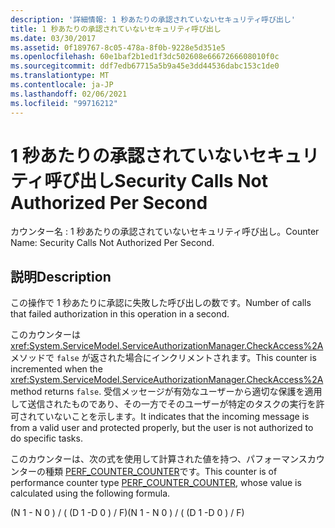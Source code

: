 ```yaml
---
description: '詳細情報: 1 秒あたりの承認されていないセキュリティ呼び出し'
title: 1 秒あたりの承認されていないセキュリティ呼び出し
ms.date: 03/30/2017
ms.assetid: 0f189767-8c05-478a-8f0b-9228e5d351e5
ms.openlocfilehash: 60e1baf2b1ed1f3dc502608e6667266608010f0c
ms.sourcegitcommit: ddf7edb67715a5b9a45e3dd44536dabc153c1de0
ms.translationtype: MT
ms.contentlocale: ja-JP
ms.lasthandoff: 02/06/2021
ms.locfileid: "99716212"
---
```

# <a name="security-calls-not-authorized-per-second"></a><span data-ttu-id="f1e35-103">1 秒あたりの承認されていないセキュリティ呼び出し</span><span class="sxs-lookup"><span data-stu-id="f1e35-103">Security Calls Not Authorized Per Second</span></span>

<span data-ttu-id="f1e35-104">カウンター名 : 1 秒あたりの承認されていないセキュリティ呼び出し。</span><span class="sxs-lookup"><span data-stu-id="f1e35-104">Counter Name: Security Calls Not Authorized Per Second.</span></span>  
  
## <a name="description"></a><span data-ttu-id="f1e35-105">説明</span><span class="sxs-lookup"><span data-stu-id="f1e35-105">Description</span></span>  

 <span data-ttu-id="f1e35-106">この操作で 1 秒あたりに承認に失敗した呼び出しの数です。</span><span class="sxs-lookup"><span data-stu-id="f1e35-106">Number of calls that failed authorization in this operation in a second.</span></span>  
  
 <span data-ttu-id="f1e35-107">このカウンターは <xref:System.ServiceModel.ServiceAuthorizationManager.CheckAccess%2A> メソッドで `false` が返された場合にインクリメントされます。</span><span class="sxs-lookup"><span data-stu-id="f1e35-107">This counter is incremented when the <xref:System.ServiceModel.ServiceAuthorizationManager.CheckAccess%2A> method returns `false`.</span></span> <span data-ttu-id="f1e35-108">受信メッセージが有効なユーザーから適切な保護を適用して送信されたものであり、その一方でそのユーザーが特定のタスクの実行を許可されていないことを示します。</span><span class="sxs-lookup"><span data-stu-id="f1e35-108">It indicates that the incoming message is from a valid user and protected properly, but the user is not authorized to do specific tasks.</span></span>  
  
 <span data-ttu-id="f1e35-109">このカウンターは、次の式を使用して計算された値を持つ、パフォーマンスカウンターの種類 [PERF_COUNTER_COUNTER](/previous-versions/windows/it-pro/windows-server-2003/cc740048(v=ws.10))です。</span><span class="sxs-lookup"><span data-stu-id="f1e35-109">This counter is of performance counter type [PERF_COUNTER_COUNTER](/previous-versions/windows/it-pro/windows-server-2003/cc740048(v=ws.10)), whose value is calculated using the following formula.</span></span>  
  
 <span data-ttu-id="f1e35-110">(N 1 - N 0 ) / ( (D 1 -D 0 ) / F)</span><span class="sxs-lookup"><span data-stu-id="f1e35-110">(N 1 - N 0 ) / ( (D 1 -D 0 ) / F)</span></span>
